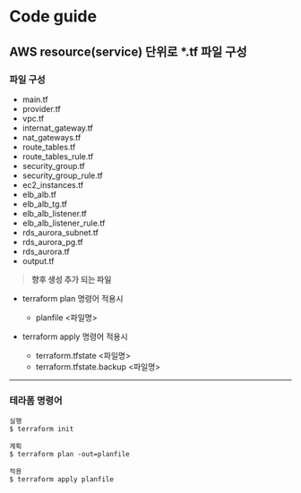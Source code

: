 # Code guide

## AWS resource(service) 단위로 *.tf 파일 구성

### 파일 구성
- main.tf
- provider.tf
- vpc.tf
- internat_gateway.tf
- nat_gateways.tf
- route_tables.tf
- route_tables_rule.tf
- security_group.tf
- security_group_rule.tf
- ec2_instances.tf
- elb_alb.tf
- elb_alb_tg.tf
- elb_alb_listener.tf
- elb_alb_listener_rule.tf
- rds_aurora_subnet.tf
- rds_aurora_pg.tf
- rds_aurora.tf
- output.tf

> **향후 생성 추가 되는 파일**
- terraform plan 명령어 적용시 
    - planfile  <파일명>     

- terraform apply 명령어 적용시
    - terraform.tfstate  <파일명>
    - terraform.tfstate.backup  <파일명>

-----
### 테라폼 명령어
```
실행
$ terraform init 

계획
$ terraform plan -out=planfile

적용
$ terraform apply planfile
```
